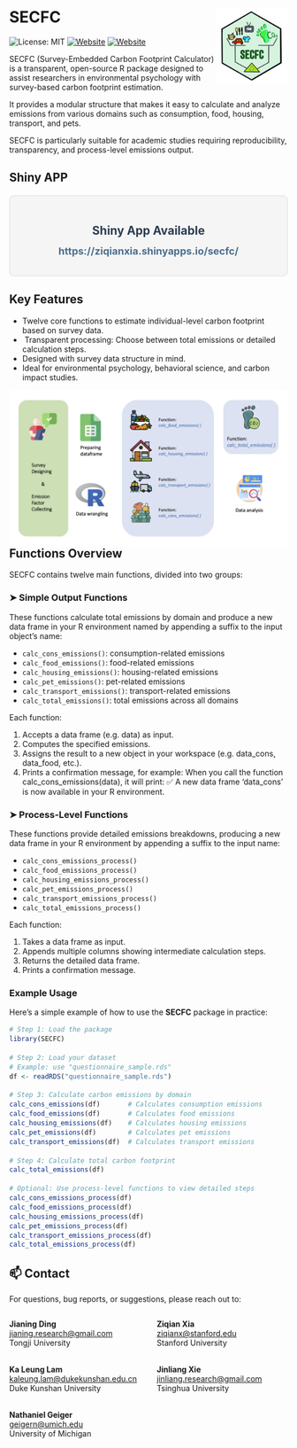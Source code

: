 
<!-- README.md is generated from README.Rmd. Please edit that file -->

# SECFC <img src="source-files/logo.png" align="right" height="139"/>

![License: MIT](https://img.shields.io/badge/License-MIT-yellow.svg)
[![Website](https://img.shields.io/badge/Website-Jianing_Ding-skyblue)](https://jianing-ding.netlify.app/)
[![Website](https://img.shields.io/badge/Website-Ziqian_Xia-red)](https://ziqian-xia.tech/)

<!-- badges: start -->
<!-- badges: end -->

SECFC (Survey-Embedded Carbon Footprint Calculator) is a transparent,
open-source R package designed to assist researchers in environmental
psychology with survey-based carbon footprint estimation.

It provides a modular structure that makes it easy to calculate and
analyze emissions from various domains such as consumption, food,
housing, transport, and pets.

SECFC is particularly suitable for academic studies requiring
reproducibility, transparency, and process-level emissions output.

## Shiny APP

<div style="text-align: center; background-color: #f5f5f5; padding: 20px; border-radius: 8px; border: 1px solid #ddd; margin: 20px auto; max-width: 500px;">

<h2 style="color: #2C3E50; margin-bottom: 10px;">
Shiny App Available
</h2>
<p>
<a href="https://ziqianxia.shinyapps.io/secfc/" target="_blank" style="font-size: 18px; color: #4A6D8C; text-decoration: none; font-weight: bold;">
https://ziqianxia.shinyapps.io/secfc/ </a>
</p>

</div>

## Key Features

- Twelve core functions to estimate individual-level carbon footprint
  based on survey data.
- ️ Transparent processing: Choose between total emissions or detailed
  calculation steps.
- Designed with survey data structure in mind.
- Ideal for environmental psychology, behavioral science, and carbon
  impact studies.

<img src="https://github.com/jianing-d/SECFC/blob/main/source-files/flowchart.png?raw=true" align="right" />

## ️ Functions Overview

SECFC contains twelve main functions, divided into two groups:

### ➤ Simple Output Functions

These functions calculate total emissions by domain and produce a new
data frame in your R environment named by appending a suffix to the
input object’s name:

- `calc_cons_emissions()`: consumption-related emissions
- `calc_food_emissions()`: food-related emissions
- `calc_housing_emissions()`: housing-related emissions
- `calc_pet_emissions()`: pet-related emissions
- `calc_transport_emissions()`: transport-related emissions
- `calc_total_emissions()`: total emissions across all domains

Each function:

1.  Accepts a data frame (e.g. data) as input.
2.  Computes the specified emissions.
3.  Assigns the result to a new object in your workspace
    (e.g. data_cons, data_food, etc.).
4.  Prints a confirmation message, for example: When you call the
    function calc_cons_emissions(data), it will print: ✅ A new data
    frame ‘data_cons’ is now available in your R environment.

### ➤ Process-Level Functions

These functions provide detailed emissions breakdowns, producing a new
data frame in your R environment by appending a suffix to the input
name:

- `calc_cons_emissions_process()`
- `calc_food_emissions_process()`
- `calc_housing_emissions_process()`
- `calc_pet_emissions_process()`
- `calc_transport_emissions_process()`
- `calc_total_emissions_process()`

Each function:

1.  Takes a data frame as input.
2.  Appends multiple columns showing intermediate calculation steps.
3.  Returns the detailed data frame.
4.  Prints a confirmation message.

### Example Usage

Here’s a simple example of how to use the **SECFC** package in practice:

``` r
# Step 1: Load the package
library(SECFC)

# Step 2: Load your dataset
# Example: use "questionnaire_sample.rds"
df <- readRDS("questionnaire_sample.rds")

# Step 3: Calculate carbon emissions by domain
calc_cons_emissions(df)       # Calculates consumption emissions
calc_food_emissions(df)       # Calculates food emissions
calc_housing_emissions(df)    # Calculates housing emissions
calc_pet_emissions(df)        # Calculates pet emissions
calc_transport_emissions(df)  # Calculates transport emissions

# Step 4: Calculate total carbon footprint
calc_total_emissions(df)

# Optional: Use process-level functions to view detailed steps
calc_cons_emissions_process(df)
calc_food_emissions_process(df)
calc_housing_emissions_process(df)
calc_pet_emissions_process(df)
calc_transport_emissions_process(df)
calc_total_emissions_process(df)
```

## 📫 Contact

For questions, bug reports, or suggestions, please reach out to:

<div style="display: flex; justify-content: space-between;">

<div style="flex: 1; padding-right: 15px;">

**Jianing Ding**<br> <jianing.research@gmail.com><br> Tongji
University<br><br>

**Ka Leung Lam**<br> <kaleung.lam@dukekunshan.edu.cn><br> Duke Kunshan
University<br><br>

**Nathaniel Geiger**<br> <geigern@umich.edu><br> University of Michigan

</div>

<div style="flex: 1; padding-left: 15px;">

**Ziqian Xia**<br> <ziqianx@stanford.edu><br> Stanford
University<br><br>

**Jinliang Xie**<br> <jinliang.research@gmail.com><br> Tsinghua
University

</div>

</div>
